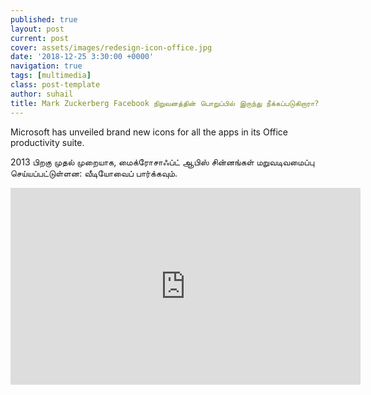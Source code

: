 ```yaml
---
published: true
layout: post
current: post
cover: assets/images/redesign-icon-office.jpg
date: '2018-12-25 3:30:00 +0000'
navigation: true
tags: [multimedia]
class: post-template
author: suhail
title: Mark Zuckerberg Facebook நிறுவனத்தின் பொறுப்பில் இருந்து நீக்கப்படுகிறாரா?
---
```

Microsoft has unveiled brand new icons for all the apps in its Office productivity suite.

2013 பிறகு முதல் முறையாக, மைக்ரோசாஃப்ட் ஆபிஸ் சின்னங்கள் மறுவடிவமைப்பு செய்யப்பட்டுள்ளன: வீடியோவைப் பார்க்கவும்.

<iframe width="560" height="315" src="https://www.youtube.com/embed/YplAU5myNP4?rel=0&amp;showinfo=0" frameborder="0" allowfullscreen></iframe>